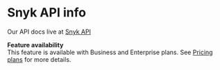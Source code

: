 # Snyk API info

Our API docs live at [Snyk API](https://docs.snyk.io/snyk-api-info)

**Feature availability**  
This feature is available with Business and Enterprise plans. See [Pricing plans](https://snyk.io/plans/) for more details.

